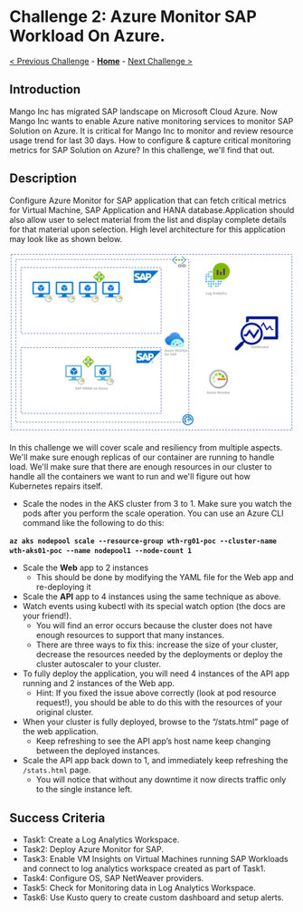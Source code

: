 # Challenge 2: Azure Monitor SAP Workload On Azure. 

[< Previous Challenge](./01-SAP-Auto-Deployment.md) - **[Home](../README.md)** - [Next Challenge >](./03-SAP-Security.md)

## Introduction

Mango Inc has migrated SAP landscape on Microsoft Cloud Azure. Now Mango Inc wants to enable Azure native monitoring services to monitor SAP Solution on Azure. It is critical for Mango Inc to monitor and review resource usage trend for last 30 days. How to configure & capture critical monitoring metrics for SAP Solution on Azure? In this challenge, we'll find that out.

## Description

Configure Azure Monitor for SAP application that can  fetch critical metrics for Virtual Machine, SAP Application and HANA database.Application should also allow user to select material from the list and display complete details for that material upon selection. High level architecture for this application may look like as shown below. 


![SAP ON Azure Monitoring](Images/Challenge2_Azure_Monitor_SAP_Architecture.png)


In this challenge we will cover scale and resiliency from multiple aspects. We'll make sure enough replicas of our container are running to handle load. We'll make sure that there are enough resources in our cluster to handle all the containers we want to run and we'll figure out how Kubernetes repairs itself.

- Scale the nodes in the AKS cluster from 3 to 1.  Make sure you watch the pods after you perform the scale operation.  You can use an Azure CLI command like the following to do this:

**`az aks nodepool scale --resource-group wth-rg01-poc --cluster-name wth-aks01-poc --name nodepool1 --node-count 1`**

- Scale the **Web** app to 2 instances
	- This should be done by modifying the YAML file for the Web app and re-deploying it 
- Scale the **API** app to 4 instances using the same technique as above.  
- Watch events using kubectl with its special watch option (the docs are your friend!).
	- You will find an error occurs because the cluster does not have enough resources to support that many instances.
	- There are three ways to fix this: increase the size of your cluster, decrease the resources needed by the deployments or deploy the cluster autoscaler to your cluster.  
- To fully deploy the application, you will need 4 instances of the API app running and 2 instances of the Web app. 
	- Hint: If you fixed the issue above correctly (look at pod resource request!), you should be able to do this with the resources of your original cluster.
- When your cluster is fully deployed, browse to the “/stats.html” page of the web application.
	- Keep refreshing to see the API app’s host name keep changing between the deployed instances.
- Scale the API app back down to 1, and immediately keep refreshing the `/stats.html` page.
	- You will notice that without any downtime it now directs traffic only to the single instance left.

## Success Criteria

- Task1: Create a Log Analytics Workspace.
- Task2: Deploy Azure Monitor for SAP.
- Task3: Enable VM Insights on Virtual Machines running SAP Workloads and connect to log analytics workspace created as part of Task1.
- Task4: Configure OS, SAP NetWeaver providers.
- Task5: Check for Monitoring data in Log Analytics Workspace.
- Task6: Use Kusto query to create custom dashboard and setup alerts.
